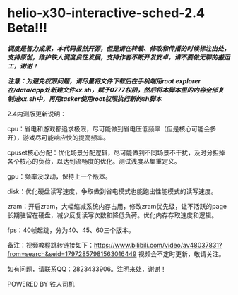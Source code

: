 # helio-x30-interactive-sched-2.4 Beta!!!

***调度是智力成果，本代码虽然开源，但是请在转载、修改和传播的时候标注出处，支持原创，维护铁人调度良性发展，支持作者不断开发安卓，请不要做无聊的搬运工，谢谢！***

***注意：为避免权限问题，请尽量将文件下载后在手机端用root explorer在/data/app处新建文件xx.sh，赋予0777权限，然后将本脚本里的内容全部复制进xx.sh中，再用tasker使用root权限执行新的sh脚本***

2.4内测版更新说明：

cpu：省电和游戏都追求极限，尽可能做到省电压低频率（但是核心可能会多开），游戏尽可能响应快的提高频率。

cpuset核心分配：优化场景分配逻辑，尽可能做到不同场景不干扰，及时分担掉各个核心的负荷，以达到流畅度的优化。测试浅度丛集重定义。

gpu：频率没改动，保持上一个版本。

disk：优化硬盘读写速度，争取做到省电模式也能跑出性能模式的读写速度。

zram：开启zram，大幅缩减系统内存占用，修改zram优先级，让不活跃的page长期驻留在硬盘，减少反复读写次数和降低负荷。优化内存存取速度和逻辑。

fps：40帧起跳，分为40、45、60三个版本。


备注：视频教程跳转链接如下：https://www.bilibili.com/video/av48037831?from=search&seid=17972857981563016449
视频会不定时更新，敬请关注。

如有问题，请联系QQ：2823433906。注明来处，谢谢！

POWERED BY 铁人司机